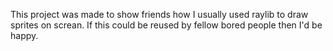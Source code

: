 This project was made to show friends how I usually used raylib to draw sprites on screan. If this could be reused by fellow bored people then I'd be happy.
